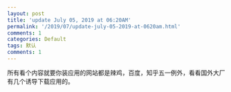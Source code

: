 ```yaml
---
layout: post
title: 'update July 05, 2019 at 06:20AM'
permalink: '/2019/07/update-july-05-2019-at-0620am.html'
comments: 1
categories: Default
tags: 默认
comments: 1
---
```

所有看个内容就要你装应用的网站都是辣鸡，百度，知乎五一例外，看看国外大厂有几个诱导下载应用的。
